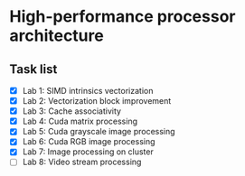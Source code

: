 # High-performance processor architecture

## Task list
- [x] Lab 1: SIMD intrinsics vectorization
- [x] Lab 2: Vectorization block improvement
- [x] Lab 3: Cache associativity
- [x] Lab 4: Cuda matrix processing
- [x] Lab 5: Cuda grayscale image processing
- [x] Lab 6: Cuda RGB image processing
- [x] Lab 7: Image processing on cluster
- [ ] Lab 8: Video stream processing
